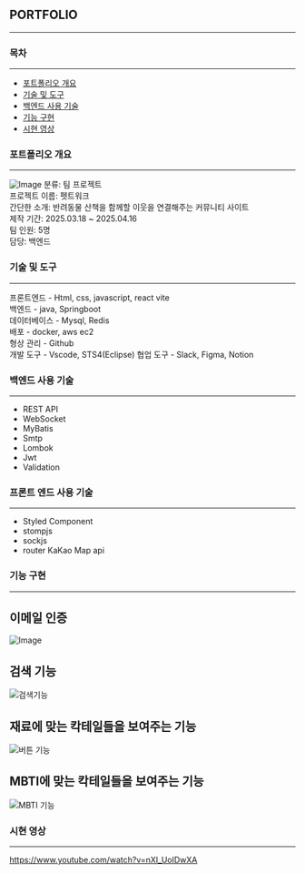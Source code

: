 ## PORTFOLIO
***
### 목차
***
- [포트폴리오 개요](https://github.com/kkameoo/PetworkSpring#포트폴리오-개요)
- [기술 및 도구](https://github.com/kkameoo/PetworkSpring#기술-및-도구)
- [백엔드 사용 기술](https://github.com/kkameoo/PetworkSpring#백엔드-사용-기술)
- [기능 구현](https://github.com/kkameoo/PetworkSpring#기능-구현)
- [시현 영상](https://github.com/kkameoo/PetworkSpring#시현-영상)
### 포트폴리오 개요
***
![Image](https://github.com/user-attachments/assets/fcbfd3d9-7651-4bcd-a9d2-a8548b8660e2)
분류: 팀 프로젝트  
프로젝트 이름: 펫트워크  
간단한 소개: 반려동물 산책을 함께할 이웃을 연결해주는 커뮤니티 사이트  
제작 기간: 2025.03.18 ~ 2025.04.16  
팀 인원: 5명    
담당: 백엔드

### 기술 및 도구
***
프론트엔드 - Html, css, javascript, react vite            
백엔드 - java, Springboot     
데이터베이스 - Mysql, Redis  
배포 - docker, aws ec2    
형상 관리 - Github       
개발 도구 - Vscode, STS4(Eclipse)
협업 도구 - Slack, Figma, Notion
      
### 백엔드 사용 기술
***
- REST API
- WebSocket
- MyBatis
- Smtp
- Lombok
- Jwt
- Validation

### 프론트 엔드 사용 기술
***
- Styled Component
- stompjs
- sockjs  
- router
  KaKao Map api  
### 기능 구현
***
##  이메일 인증
![Image](https://github.com/user-attachments/assets/a04f3e83-65a0-419a-822b-cb96b65b33e0)  

##  검색 기능  
![검색기능](https://github.com/kkameoo/cocktailproject/assets/116774845/19bc26cd-eee1-4717-a5d1-db93d38a7cbe)
##  재료에 맞는 칵테일들을 보여주는 기능 
![버튼 기능](https://github.com/kkameoo/cocktailproject/assets/116774845/b8827273-98c8-49c5-8737-d79cc68da842)
##  MBTI에 맞는 칵테일들을 보여주는 기능 
![MBTI 기능](https://github.com/kkameoo/cocktailproject/assets/116774845/907f2564-0b97-41f1-a94f-fe6caa078a82)

### 시현 영상
***
https://www.youtube.com/watch?v=nXI_UoIDwXA
